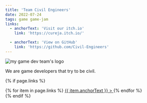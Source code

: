 ```yaml
---
title: 'Team Civil Engineers'
date: 2022-07-24
tags: game game-jam
links:
  - anchorText: 'Visit our itch.io'
    link: 'https://cureja.itch.io/'

  - anchorText: 'View on GitHub'
    link: 'https://github.com/Civil-Engineers'
---
```


<div class="text-center">
  <div>
    <img
      class="mx-auto h-36 w-36 rounded-full object-cover"
      src="{{site.baseurl}}/assets/img/civil.png"
      alt="my game dev team's logo"
    />
  </div>
  <p class="pb-4 text-gray-500">We are game developers that try to be civil.</p>
</div>

{% if page.links %}

<div class="mt-8 flex flex-col sm:flex-row items-center justify-center">
{% for item in page.links %}
  <a
    href="{{ item.link }}"
    class="{% if forloop.first != true %}mt-4 sm:mt-0 {% endif %}mx-2 px-3 py-2 link-button">
    {{ item.anchorText }} &gt;
  </a>
{% endfor %}
</div>
{% endif %}
